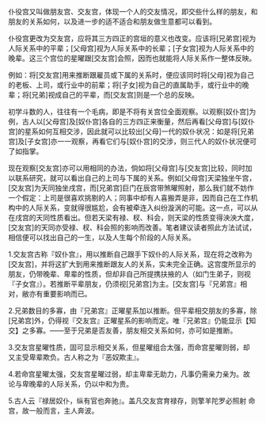 仆役宫又叫做朋友宫、交友宫，体现一个人的交友情况，即交些什么样的朋友，和朋友的关系如何，以及进一步的适不适合和朋友做生意都可以看到。

仆役宫更改为交友宫，应将其三方四正的宫垣的意义也改变。应该将[兄弟宫]视为人际关系中的平辈；[父母宫]视为人际关系中的长辈；[子女宫]视为人际关系中的晚辈。这三个宫位的星曜跟[交友宫]会照，因而也就能将人际关系作一整体反映。

例如：将[交友宫]用来推断跟雇员或下属的关系时，便应该同时将[父母]视为自己的老板、上司，或行业中的前辈；将[子女]视为自己的直属助手，或行业中的晚辈；将[兄弟]视成自己的平辈，而[交友宫]则是一个总的反映。

初学斗数的人，往往有一个毛病，即是不将有关宫位全面观察。以观察[奴仆宫]为例，古人以[父母宫]及[奴仆宫]各自的三方四正来衡量，然后再看[父母宫]与[奴仆宫]的星系如何互相交涉，因此就可以比较出[父母]一代的奴仆状况：如是将[兄弟宫]及[子女宫]亦一一观察，再看它们与[奴仆宫]的交涉，则三代人的奴仆状况便可了如指掌。

现在观察[交友宫]亦可以用相同的办法，倘如将[父母宫]与[交友宫]比较，同时加以联系研究，就可以看出自己的上司与下属的关系。例如[父母宫]天梁独坐午宫，[交友宫]为天同独坐戌宫，而[兄弟宫]巨门在辰宫带煞曜照射，那么我们就不妨作一个假定：上司是很喜欢挑剔的人；同事中却有人喜搬弄是非，因而自己在工作机构中的人际关系，变就得很尴尬，会有被牵连入纠纷漩涡的可能。这一点，可以从在戌宫的天同性质看出。但若天梁有禄、杈、科会，则天梁的性质变得泱泱大度，[交友宫]的天同亦受禄、杈、科会照的影响而改善。笔者建议读者照此方法试试，相信便可以找出自己的一生，以及人生每个阶段的人际关系。

1.交友宫古称『奴仆宫』，用以推断自己跟手下奴仆的人际关系，现在将之改称为[交友宫]，并将这扩大到用来推断跟友人的关系，实未完全正确。这宫度所显示的朋友，仍带晚辈、卑辈的性质，但却非自己所提携扶掖的人（如门生弟子，则视『子女宫』）。若推断平辈朋友，仍须视[兄弟宫]为主。[交友宫]与『兄弟宫』相对，敝亦有重要影响而已。

2.兄弟数目的多寡，由『兄弟宫』正曜星系加以推断。但平辈相交朋友的多寡，除[兄弟宫]外，仍得视『交友宫』正曜星系的影响而定。唯『兄弟宫』仍能显示【知交】之多寡。――至于兄弟是否友善，朋友相交关系如何，亦可如是推断。

3.交友宫星曜性质，固可显示相交关系，但星曜组合太强，而命宫星曜则弱，却
又主受卑辈欺负。古人称之为『恶奴欺主』。

4.若命宫星曜太强，交友宫星曜过弱，却主卑辈无助力，凡事仍需亲力亲为。故
论与卑晚辈的人际关系，仍以中和为贵。

5.古人云『禄居奴仆，纵有官也奔驰』。盖凡交友宫育禄存，则擎羊陀罗必照射
命宫，故一般而言，主人奔波。